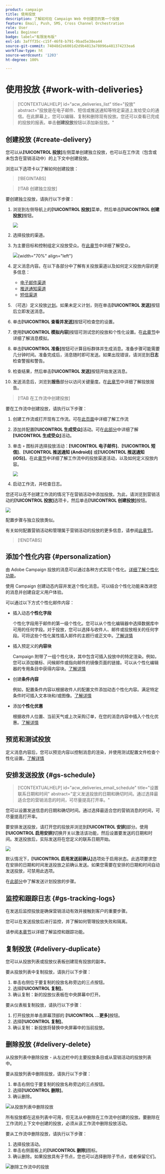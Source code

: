 ```yaml
---
product: campaign
title: 使用投放
description: 了解如何在 Campaign Web 中创建您的第一个投放
feature: Email, Push, SMS, Cross Channel Orchestration
role: User
level: Beginner
badge: label="有限发布版"
exl-id: 3afff35c-c15f-46f8-b791-9bad5e38ea44
source-git-commit: 74048d2e6001d2d9b4813a78096a481374233ea6
workflow-type: ht
source-wordcount: '1203'
ht-degree: 100%

---
```


# 使用投放 {#work-with-deliveries}

>[!CONTEXTUALHELP]
>id="acw_deliveries_list"
>title="投放"
>abstract="投放是在电子邮件、短信或推送通知等特定渠道上发给受众的通信。在此屏幕上，您可以编辑、复制和删除现有投放。您还可以查看已完成的投放的报表。单击&#x200B;**创建投放**&#x200B;按钮以添加新投放。"

## 创建投放 {#create-delivery}

您可以从&#x200B;**[!UICONTROL 投放]**&#x200B;左侧菜单创建独立投放，也可以在工作流（包含或未包含在营销活动中）的上下文中创建投放。

浏览以下选项卡以了解如何创建投放：

>[!BEGINTABS]

>[!TAB 创建独立投放]

要创建独立投放，请执行以下步骤：

1. 浏览到左侧导航上的&#x200B;**[!UICONTROL 投放]**&#x200B;菜单，然后单击&#x200B;**[!UICONTROL 创建投放]**&#x200B;按钮。

   ![](assets/create-a-delivery.png)

1. 选择投放的渠道。
1. 为主要目标和控制组定义投放受众。在[此章节](../audience/about-recipients.md)中详细了解受众。

   ![](assets/select-audience.png){width="70%" align="left"}

1. 定义消息内容。在以下各部分中了解有关投放渠道以及如何定义投放内容的更多信息：

   * [电子邮件渠道](../email/create-email.md)
   * [推送通知渠道](../push/gs-push.md)
   * [短信渠道](../sms/create-sms.md)

1. （可选）定义投放[计划](#gs-schedule)。如果未定义计划，则在单击&#x200B;**[!UICONTROL 发送]**&#x200B;按钮后立即发送消息。
1. 单击&#x200B;**[!UICONTROL 查看并发送]**&#x200B;按钮可检查您的设置。
1. 使用&#x200B;**[!UICONTROL 模拟内容]**&#x200B;按钮可测试您的投放和个性化设置。在[此章节](../preview-test/preview-test.md)中详细了解消息模拟。
1. 单击&#x200B;**[!UICONTROL 准备]**&#x200B;按钮可计算目标群体并生成消息。准备步骤可能需要几分钟时间。准备完成后，消息随时即可发送。如果出现错误，请浏览到&#x200B;**日志**&#x200B;检查警报和警告。
1. 检查结果，然后单击&#x200B;**[!UICONTROL 发送]**&#x200B;按钮开始发送消息。
1. 发送消息后，浏览到&#x200B;**报告**&#x200B;部分以访问关键量度。在[此章节](../reporting/delivery-reports.md)中详细了解投放报告。

>[!TAB 在工作流中创建投放]

要在工作流中创建投放，请执行以下步骤：

1. 创建工作流或打开现有工作流。可在[此页面](../workflows/gs-workflow-creation.md#gs-workflow-steps)中详细了解工作流
1. 添加并配置&#x200B;**[!UICONTROL 生成受众]**&#x200B;活动。可在[此部分](../workflows/activities/build-audience.md)中详细了解&#x200B;**[!UICONTROL 生成受众]**&#x200B;活动。
1. 单击 `+` 图标并选择投放活动：**[!UICONTROL 电子邮件]**、**[!UICONTROL 短信]**、**[!UICONTROL 推送通知 (Android)]** 或&#x200B;**[!UICONTROL 推送通知 (iOS)]**。在此[章节](../workflows/activities/channels.md)中详细了解工作流中的投放渠道活动，以及如何定义投放内容。

   ![](assets/add-delivery-in-wf.png)

1. 启动工作流，并检查日志。

您还可以在不创建工作流的情况下在营销活动中添加投放。为此，请浏览到营销活动的&#x200B;**[!UICONTROL 投放]**&#x200B;选项卡，然后单击&#x200B;**[!UICONTROL 创建投放]**&#x200B;按钮。

![](assets/new-campaign-delivery.png)

配置步骤与独立投放类似。

有关如何配置营销活动和管理属于营销活动的投放的更多信息，请参阅[此章节](../campaigns/gs-campaigns.md)。

>[!ENDTABS]


## 添加个性化内容 {#personalization}

由 Adobe Campaign 投放的消息可以通过各种方式实现个性化。[详细了解个性化功能](../personalization/gs-personalization.md)。

使用 Campaign 创建动态内容并发送个性化消息。可以结合个性化功能来改进您的消息并创建自定义用户体验。

可以通过以下方式个性化邮件内容：

* 插入动态&#x200B;**个性化字段**

  个性化字段用于邮件的第一级个性化。您可以从个性化编辑器中选择数据库中可用的任何字段。对于投放，您可以选择与收件人、邮件或投放相关的任何字段。可将这些个性化属性插入邮件的主题行或正文中。[了解详情](../personalization/personalize.md)

* 插入预定义的&#x200B;**内容块**

  Campaign 附带了一组个性化块，其中包含可插入投放中的特定渲染。例如，您可以添加徽标、问候邮件或指向邮件的镜像页面的链接。可以从个性化编辑器的专用条目中获得内容块。[了解详情](../personalization/personalize.md#ootb-content-blocks)

* 创建&#x200B;**条件内容**

  例如，配置条件内容以根据收件人的配置文件添加动态个性化内容。满足特定条件时可插入文本块和/或图像。[了解详情](../personalization/conditions.md)

* 添加&#x200B;**个性化优惠**

  根据收件人位置、当前天气或上次采购订单，在您的消息内容中插入个性化优惠。[了解详情](../msg/offers.md)

## 预览和测试投放

定义消息内容后，您可以预览内容以控制消息的渲染，并使用测试配置文件检查个性化设置。[了解详情](../preview-test/preview-test.md)

## 安排发送投放 {#gs-schedule}

>[!CONTEXTUALHELP]
>id="acw_deliveries_email_schedule"
>title="设置联系日期和时间"
>abstract="定义发送投放的日期和确切时间。通过选择最适合您的营销消息的时间，可尽量提高打开率。"

您可以设置发送信息的日期和确切时间。通过选择最适合您的营销消息的时间，可尽量提高打开率。

要安排发送投放，请打开您的投放并浏览到&#x200B;**[!UICONTROL 安排]**&#x200B;部分。使用&#x200B;**[!UICONTROL 启用安排]**&#x200B;切换开关以激活该功能，然后设置要发送的日期和时间。发送投放后，实际发送将在您定义的联系日期开始。

![](assets/schedule.png)

默认情况下，**[!UICONTROL 启用发送前确认]**&#x200B;选项处于启用状态。此选项要求您在安排的日期和时间发送投放之前确认发送。如果您需要在安排的日期和时间自动发送投放，可禁用此选项。

在[此部分](../monitor/prepare-send.md#schedule-the-send)中了解发送计划投放的步骤。

## 监控和跟踪日志 {#gs-tracking-logs}

在发送后监控投放是确保营销活动有效并接触到客户的重要步骤。

您可以在发送投放后进行监控，并了解如何管理投放失败和隔离。

请参阅[本章节](../reporting/gs-reports.md)以详细了解监控和跟踪功能。

## 复制投放 {#delivery-duplicate}

您可以从投放列表或投放仪表板创建现有投放的副本。

要从投放列表中复制投放，请执行以下步骤：

1. 单击右侧位于要复制的投放名称旁边的三点按钮。
1. 选择&#x200B;**[!UICONTROL 复制]**。
1. 确认复制：新的投放仪表板在中央屏幕中打开。

要从仪表板复制投放，请执行以下步骤：

1. 打开投放并单击屏幕顶部的 **[!UICONTROL ...更多]**&#x200B;按钮。
1. 选择&#x200B;**[!UICONTROL 复制]**。
1. 确认复制：新投放将替换中央屏幕中的当前投放。

## 删除投放 {#delivery-delete}

从投放列表中删除投放 - 从左边栏中的主要投放条目或从营销活动的投放列表中。

要从投放列表中删除投放，请执行以下步骤：

1. 单击右侧位于要复制的投放名称旁边的三点按钮。
1. 选择&#x200B;**[!UICONTROL 删除]**。
1. 确认删除。

![从投放列表中删除投放](assets/delete-delivery-from-list.png)

所有投放都在这些列表中可用，但无法从中删除在工作流中创建的投放。要删除在工作流的上下文中创建的投放，必须从该工作流中删除投放活动。

要从工作流中删除投放，请执行以下步骤：

1. 选择投放活动。
1. 单击右侧面板上的&#x200B;**[!UICONTROL 删除]**&#x200B;图标。
1. 确认删除。如果投放具有子节点，您也可以选择删除子节点，或者保留它们。

![删除工作流中的投放](assets/delete-delivery-from-wf.png)
